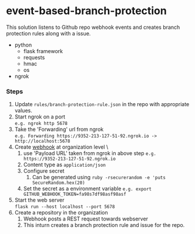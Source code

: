 # event-based-branch-protection
This solution listens to Github repo webhook events and creates branch protection rules along with a issue.

- python
  - flask framework
  - requests
  - hmac
  - os
- ngrok

### Steps
1. Update `rules/branch-protection-rule.json` in the repo with appropriate values.
2. Start  ngrok on a port \
   `e.g. ngrok http 5678`
3. Take the 'Forwarding' url from ngrok \
    `e.g. Forwarding https://9352-213-127-51-92.ngrok.io -> http://localhost:5678`
4. Create [webhook](https://docs.github.com/en/developers/webhooks-and-events/webhooks/creating-webhooks) at organization level \
   1. use 'Payload URL' taken from ngrok in above step
   `e.g. https://9352-213-127-51-92.ngrok.io`
   2. Content type as `application/json`
   3. Configure secret
      1. Can be generated using `ruby -rsecurerandom -e 'puts SecureRandom.hex(20)`
   4. Set the secret as a environment variable
      `e.g. export GITHUB_WEBHOOK_TOKEN=fa98s7df98asf98asf`
5. Start the web server \
   `flask run --host localhost --port 5678`
6. Create a repository in the organization
   1. Webhook posts a REST request towards webserver
   2. This inturn creates a branch protection rule and issue for the repo. 